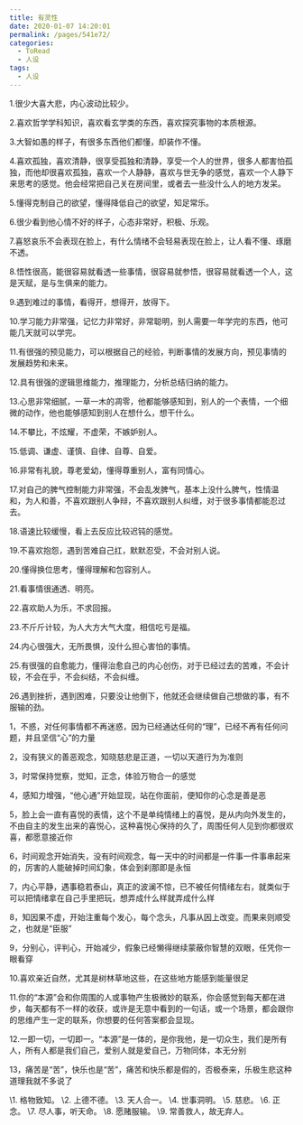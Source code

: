 ```yaml
---
title: 有灵性
date: 2020-01-07 14:20:01
permalink: /pages/541e72/
categories:
  - ToRead
  - 人设
tags:
  - 人设
---
```

1.很少大喜大悲，内心波动比较少。

2.喜欢哲学学科知识，喜欢看玄学类的东西，喜欢探究事物的本质根源。

3.大智如愚的样子，有很多东西他们都懂，却装作不懂。

4.喜欢孤独，喜欢清静，很享受孤独和清静，享受一个人的世界，很多人都害怕孤独，而他却很喜欢孤独，喜欢一个人静静，喜欢与世无争的感觉，喜欢一个人静下来思考的感觉。他会经常把自己关在房间里，或者去一些没什么人的地方发呆。

5.懂得克制自己的欲望，懂得降低自己的欲望，知足常乐。

6.很少看到他心情不好的样子，心态非常好，积极、乐观。

7.喜怒哀乐不会表现在脸上，有什么情绪不会轻易表现在脸上，让人看不懂、琢磨不透。

8.悟性很高，能很容易就看透一些事情，很容易就参悟，很容易就看透一个人，这是天赋，是与生俱来的能力。

9.遇到难过的事情，看得开，想得开，放得下。

10.学习能力非常强，记忆力非常好，非常聪明，别人需要一年学完的东西，他可能几天就可以学完。

11.有很强的预见能力，可以根据自己的经验，判断事情的发展方向，预见事情的发展趋势和未来。

12.具有很强的逻辑思维能力，推理能力，分析总结归纳的能力。

13.心思非常细腻，一草一木的凋零，他都能够感知到，别人的一个表情，一个细微的动作，他也能够感知到别人在想什么，想干什么。

14.不攀比，不炫耀，不虚荣，不嫉妒别人。

15.低调、谦虚、谨慎、自律、自尊、自爱。

16.非常有礼貌，尊老爱幼，懂得尊重别人，富有同情心。

17.对自己的脾气控制能力非常强，不会乱发脾气，基本上没什么脾气，性情温和，为人和善，不喜欢跟别人争辩，不喜欢跟别人纠缠，对于很多事情都能忍过去。

18.语速比较缓慢，看上去反应比较迟钝的感觉。

19.不喜欢抱怨，遇到苦难自己扛，默默忍受，不会对别人说。

20.懂得换位思考，懂得理解和包容别人。

21.看事情很通透、明亮。

22.喜欢助人为乐，不求回报。

23.不斤斤计较，为人大方大气大度，相信吃亏是福。

24.内心很强大，无所畏惧，没什么担心害怕的事情。

25.有很强的自愈能力，懂得治愈自己的内心创伤，对于已经过去的苦难，不会计较，不会在乎，不会纠结，不会纠缠。

26.遇到挫折，遇到困难，只要没让他倒下，他就还会继续做自己想做的事，有不服输的劲。

1，不惑，对任何事情都不再迷惑，因为已经通达任何的“理”，已经不再有任何问题，并且坚信“心”的力量

2，没有狭义的善恶观念，知晓慈悲是正道，一切以天道行为为准则

3，时常保持觉察，觉知，正念，体验万物合一的感觉

4，感知力增强，“他心通”开始显现，站在你面前，便知你的心念是善是恶

5，脸上会一直有喜悦的表情，这个不是单纯情绪上的喜悦，是从内向外发生的，不由自主的发生出来的喜悦心，这种喜悦心保持的久了，周围任何人见到你都很欢喜，都愿意接近你

6，时间观念开始消失，没有时间观念，每一天中的时间都是一件事一件事串起来的，厉害的人能破掉时间幻象，体会到刹那即是永恒

7，内心平静，遇事稳若泰山，真正的波澜不惊，已不被任何情绪左右，就类似于可以把情绪拿在自己手里把玩，想弄成什么样就弄成什么样

8，知因果不虚，开始注重每个发心，每个念头，凡事从因上改变。而果来则顺受之，也就是“臣服”

9，分别心，评判心，开始减少，假象已经懒得继续蒙蔽你智慧的双眼，任凭你一眼看穿

10.喜欢亲近自然，尤其是树林草地这些，在这些地方能感到能量很足

11.你的“本源”会和你周围的人或事物产生极微妙的联系，你会感觉到每天都在进步，每天都有不一样的收获，或许是无意中看到的一句话，或一个场景，都会跟你的思维产生一定的联系，你想要的任何答案都会显现。

12.一即一切，一切即一。“本源”是一体的，是你我他，是一切众生，我们是所有人，所有人都是我们自己，爱别人就是爱自己，万物同体，本无分别

13，痛苦是“苦”，快乐也是“苦”，痛苦和快乐都是假的，否极泰来，乐极生悲这种道理我就不多说了

\1. 格物致知。
\2. 上德不德。
\3. 天人合一。
\4. 世事洞明。
\5. 慈悲。
\6. 正念。
\7. 尽人事，听天命。
\8. 愿赌服输。
\9. 常善救人，故无弃人。